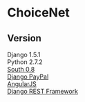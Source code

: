 ChoiceNet
=========

Version
-----
Django 1.5.1 <br/>
Python 2.7.2 <br/>
<a href="http://south.aeracode.org/">South 0.8 </a><br/>
<a href="https://github.com/dcramer/django-paypal">Django PayPal</a> <br/>
<a href="http://angularjs.org/">AngularJS</a> <br/>
<a href="http://django-rest-framework.org/">Django REST Framework</a> <br/>
